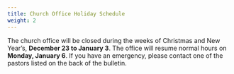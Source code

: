 ```yaml
---
title: Church Office Holiday Schedule
weight: 2
---
```


The church office will be closed during the weeks of Christmas and New Year’s, **December 23 to January 3**. The office will resume normal hours on **Monday, January 6**. If you have an emergency, please contact one of the pastors listed on the back of the bulletin.